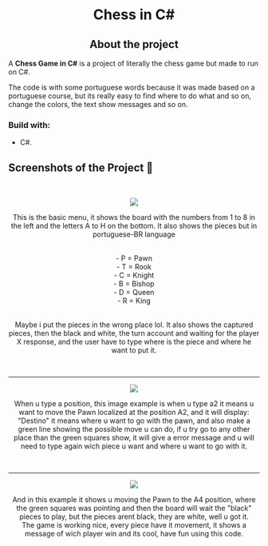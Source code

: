 <div align='center'>
  <h1>Chess in C#</h1>
</div>

<div align='center'>
  <h2>About the project</h2>
</div>


  <p>A <b>Chess Game in C#</b> is a project of literally the chess game but made to run on C#.</p>
  <p>The code is with some portuguese words because it was made based on a portuguese course, but its really easy to find where to do what and so on, change the colors, the text show messages and so on.</p>

<h3>Build with:</h3>

- C#. <br>

<h2>Screenshots of the Project 📸</h2>
<br>

<div align='center'>

<img src='https://user-images.githubusercontent.com/116752330/232573292-868288bd-547a-4865-9ba2-551e652ebf62.png'/><br>
<p align='center'>This is the basic menu, it shows the board with the numbers from 1 to 8 in the left and the letters A to H on the bottom. It also shows the pieces but in portuguese-BR language</p><br>
<div align='center'>
- P = Pawn<br>
- T = Rook<br>
- C = Knight<br>
- B = Bishop<br>
- D = Queen<br>
- R = King<br>
</div><br>
<p align='center'>Maybe i put the pieces in the wrong place lol. It also shows the captured pieces, then the black and white, the turn account and waiting for the player X response, and the user have to type where is the piece and where he want to put it.</p>

<br><hr>

<img src='https://user-images.githubusercontent.com/116752330/232573296-5a85424c-aca7-4c67-ab72-4c6cabb46a00.png'/>
<p align='center'>When u type a position, this image example is when u type a2 it means u want to move the Pawn localized at the position A2, and it will display: "Destino" it means where u want to go with the pawn, and also make a green line showing the possible move u can do, if u try go to any other place than the green squares show, it will give a error message and u will need to type again wich piece u want and where u want to go with it.</p>
<br><hr>

<img src='https://user-images.githubusercontent.com/116752330/232573300-b56334a7-6c38-4693-a65b-a81a20b3a6ad.png'/>
<p align='center'>And in this example it shows u moving the Pawn to the A4 position, where the green squares was pointing and then the board will wait the "black" pieces to play, but the pieces arent black, they are white, well u got it.<br>The game is working nice, every piece have it movement, it shows a message of wich player win and its cool, have fun using this code.</p>
<br>
</div>
